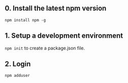 ## 0. Install the latest npm version
`npm install npm -g`

## 1. Setup a development environment
`npm init` to create a package.json file.

## 2. Login
`npm adduser`